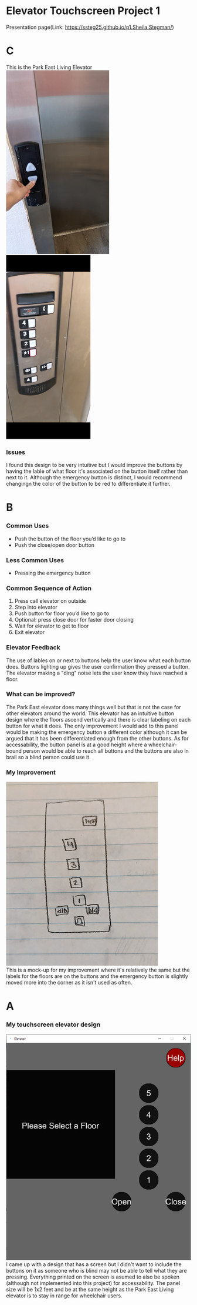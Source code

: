 # Elevator Touchscreen Project 1
Presentation page(Link: https://ssteg25.github.io/p1.Sheila.Stegman/)

# C
This is the Park East Living Elevator <br />
![Park East Living elevator outside](https://github.com/ssteg25/p1.Sheila.Stegman/blob/main/PELpanelOutside.png?raw=true)
![Park East Living elevator inside](https://github.com/ssteg25/p1.Sheila.Stegman/blob/main/PELpanelInsideSmall.png?raw=true)

### Issues
I found this design to be very intuitive but I would improve the buttons by having the lable of what floor it's associated on the button itself rather than next to it. Although the emergency button is distinct, I would recommend changingn the color of the button to be red to differentiate it further.

# B
### Common Uses
- Push the button of the floor you’d like to go to
- Push the close/open door button

### Less Common Uses
- Pressing the emergency button

### Common Sequence of Action
1. Press call elevator on outside
2. Step into elevator
3. Push button for floor you’d like to go to
4. Optional: press close door for faster door closing
5. Wait for elevator to get to floor
6. Exit elevator

### Elevator Feedback
The use of lables on or next to buttons help the user know what each button does. Buttons lighting up gives the user confirmation they pressed a button. The elevator making a "ding" noise lets the user know they have reached a floor.

### What can be improved?
The Park East elevator does many things well but that is not the case for other elevators around the world. This elevator has an intuitive button design where the floors ascend vertically and there is clear labeling on each button for what it does. The only improvement I would add to this panel would be making the emergency button a different color although it can be argued that it has been differentiated enough from the other buttons. As for accessability, the button panel is at a good height where a wheelchair-bound person would be able to reach all buttons and the buttons are also in brail so a blind person could use it.

### My Improvement
![Drawing of Elevator Panel](https://github.com/ssteg25/p1.Sheila.Stegman/blob/main/MockUpElevator.png?raw=true) <br />
This is a mock-up for my improvement where it's relatively the same but the labels for the floors are on the buttons and the emergency button is slightly moved more into the corner as it isn't used as often.

# A
### My touchscreen elevator design
![GIF of touchscreen Elevator Design](https://github.com/ssteg25/p1.Sheila.Stegman/blob/main/ezgif.com-gif-maker%20(1).gif?raw=true) <br />
I came up with a design that has a screen but I didn't want to include the buttons on it as someone who is blind may not be able to tell what they are pressing. Everything printed on the screen is asumed to also be spoken (although not implemented into this project) for accessability. The panel size will be 1x2 feet and be at the same height as the Park East Living elevator is to stay in range for wheelchair users.
